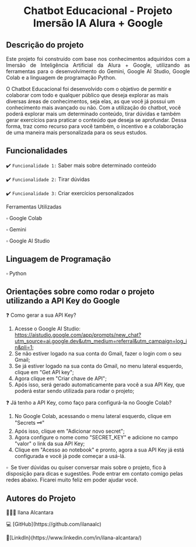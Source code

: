 <h1 align="center">Chatbot Educacional - Projeto Imersão IA Alura + Google </h1>


## Descrição do projeto 

<p align="justify">
Este projeto foi construído com base nos conhecimentos adquiridos com a Imersão de Inteligência Artificial da Alura + Google, utilizando as ferramentas para o desenvolvimento do Gemini, Google AI Studio, Google Colab e a linguagem de programação Python. 

O Chatbot Educacional foi desenvolvido com o objetivo de permitir e colaborar com todo e qualquer público que deseja explorar as mais diversas áreas de conhecimentos, seja elas, as que você já possui um conhecimento mais avançado ou não. Com a utilização do chatbot, você poderá explorar mais um determinado conteúdo, tirar dúvidas e também gerar exercícios para praticar o conteúdo que deseja se aprofundar. Dessa forma, traz como recurso para você também, o incentivo e a colaboração de uma maneira mais personalizada para os seus estudos.

</p>

## Funcionalidades

:heavy_check_mark: `Funcionalidade 1:` Saber mais sobre determinado conteúdo
<p align="justify"
Com esta funcionalidade, o chatbot em colaboração com o modelo pode gerar para você com base na área de conhecimento, conteúdo e nível de conhecimento informado, um resumo sobre quais temas e assuntos podem ser explorados por você.

:heavy_check_mark: `Funcionalidade 2:` Tirar dúvidas
<p align="justify"
Com esta funcionalidade, você pode tirar suas dúvidas, sejam elas relacionadas ao conteúdo que você estava buscando ou não.

:heavy_check_mark: `Funcionalidade 3:` Criar exercícios personalizados
<p align="justify"
Por último, você também pode gerar exercícios para a prática dos conteúdos que você esteja buscando. Além disso, os exercícios são gerados de forma totalmente personalizada para você, com a quantidade de questões que deseja e o nível de dificuldade que você informar.

## Ferramentas Utilizadas
<p> ▫️ Google Colab 
<p> ▫️ Gemini 
<p> ▫️ Google AI Studio 

## Linguagem de Programação
▫️ Python

## Orientações sobre como rodar o projeto utilizando a API Key do Google

❓ Como gerar a sua API Key?
1. Acesse o Google AI Studio: https://aistudio.google.com/app/prompts/new_chat?utm_source=ai.google.dev&utm_medium=referral&utm_campaign=log_in&pli=1;
2. Se não estiver logado na sua conta do Gmail, fazer o login com o seu Gmail;
3. Se já estiver logado na sua conta do Gmail, no menu lateral esquerdo, clique em "Get API key";
4. Agora clique em "Criar chave de API";
5. Após isso, será gerado automaticamente para você a sua API Key, que poderá estar sendo utilizada para rodar o projeto;

❓ Já tenho a API Key, como faço para configurá-la no Google Colab?
1. No Google Colab, acessando o menu lateral esquerdo, clique em "Secrets 🗝️"
2. Após isso, clique em "Adicionar novo secret";
3. Agora configure o nome como "SECRET_KEY" e adicione no campo "valor" o link da sua API Key;
4. Clique em "Acesso ao notebook" e pronto, agora a sua API Key já está configurada e você já pode começar a usá-lá.

▫ ️ Se tiver dúvidas ou quiser conversar mais sobre o projeto, fico à disposição para dicas e sugestões. Pode entrar em contato comigo pelas redes abaixo. Ficarei muito feliz em poder ajudar você.

## Autores do Projeto
<p>👩🏽‍💻 Ilana Alcantara
<p>💻 [GitHub](https://github.com/ilanaalc)
<p> 🔹[LinkdIn}(https://www.linkedin.com/in/ilana-alcantara/)
